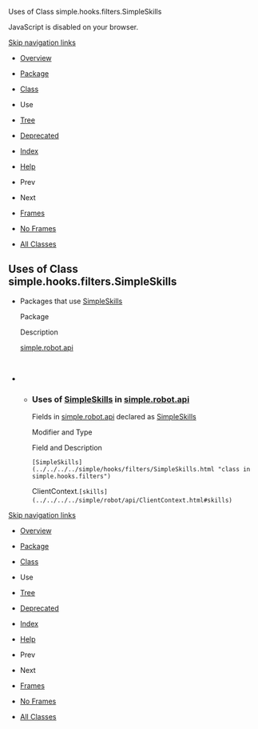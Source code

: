 Uses of Class simple.hooks.filters.SimpleSkills   <!-- try { if (location.href.indexOf('is-external=true') == -1) { parent.document.title="Uses of Class simple.hooks.filters.SimpleSkills"; } } catch(err) { } //-->

JavaScript is disabled on your browser.

[Skip navigation links](#skip.navbar.top "Skip navigation links")

*   [Overview](../../../../overview-summary.html)
*   [Package](../package-summary.html)
*   [Class](../../../../simple/hooks/filters/SimpleSkills.html "class in simple.hooks.filters")
*   Use
*   [Tree](../package-tree.html)
*   [Deprecated](../../../../deprecated-list.html)
*   [Index](../../../../index-files/index-1.html)
*   [Help](../../../../help-doc.html)

*   Prev
*   Next

*   [Frames](../../../../index.html?simple/hooks/filters/class-use/SimpleSkills.html)
*   [No Frames](SimpleSkills.html)

*   [All Classes](../../../../allclasses-noframe.html)

<!-- allClassesLink = document.getElementById("allclasses\_navbar\_top"); if(window==top) { allClassesLink.style.display = "block"; } else { allClassesLink.style.display = "none"; } //-->

Uses of Class  
simple.hooks.filters.SimpleSkills
-------------------------------------------------

*   Packages that use [SimpleSkills](../../../../simple/hooks/filters/SimpleSkills.html "class in simple.hooks.filters") 
    
    Package
    
    Description
    
    [simple.robot.api](#simple.robot.api)
    
     
    
*   *   ### Uses of [SimpleSkills](../../../../simple/hooks/filters/SimpleSkills.html "class in simple.hooks.filters") in [simple.robot.api](../../../../simple/robot/api/package-summary.html)
        
        Fields in [simple.robot.api](../../../../simple/robot/api/package-summary.html) declared as [SimpleSkills](../../../../simple/hooks/filters/SimpleSkills.html "class in simple.hooks.filters") 
        
        Modifier and Type
        
        Field and Description
        
        `[SimpleSkills](../../../../simple/hooks/filters/SimpleSkills.html "class in simple.hooks.filters")`
        
        ClientContext.`[skills](../../../../simple/robot/api/ClientContext.html#skills)` 
        

[Skip navigation links](#skip.navbar.bottom "Skip navigation links")

*   [Overview](../../../../overview-summary.html)
*   [Package](../package-summary.html)
*   [Class](../../../../simple/hooks/filters/SimpleSkills.html "class in simple.hooks.filters")
*   Use
*   [Tree](../package-tree.html)
*   [Deprecated](../../../../deprecated-list.html)
*   [Index](../../../../index-files/index-1.html)
*   [Help](../../../../help-doc.html)

*   Prev
*   Next

*   [Frames](../../../../index.html?simple/hooks/filters/class-use/SimpleSkills.html)
*   [No Frames](SimpleSkills.html)

*   [All Classes](../../../../allclasses-noframe.html)

<!-- allClassesLink = document.getElementById("allclasses\_navbar\_bottom"); if(window==top) { allClassesLink.style.display = "block"; } else { allClassesLink.style.display = "none"; } //-->